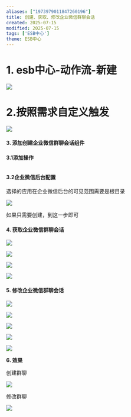 ```yaml
---
aliases: ["1973979011847260196"]
title: 创建、获取、修改企业微信群聊会话
created: 2025-07-15
modified: 2025-07-15
tags: ['ESB中心']
theme: ESB中心
---
```


# **1. esb中心-动作流-新建**

![](ae2f66a5e99f4f9f5f30a7cdfe7bb49b.jpg)

####

# **2.按照需求自定义触发**

![](9f2c70cf7c6db2690257792c514bc12c.jpg)

#### **3. 添加创建企业微信群聊会话组件**

#### **3.1添加操作**

######

######

######

#### **3.2企业微信后台配置**

选择的应用在企业微信后台的可见范围需要是根目录

![](ba82ffc4b99b2120846e30ac29d59dc0.jpg)

如果只需要创建，到这一步即可

#### **4. 获取企业微信群聊会话**

![](ddabede29bb0b490a741417845962b55.jpg)

![](dc1ef986292df396356df872bdc702b3.jpg)

![](67a438786ec57b03928deb2baadb88b5.jpg)

![](c153ef4011fea822347c2192b05f7602.jpg)

#### **5. 修改企业微信群聊会话**

**![](92b9905505ce027c70c147b888e1ddab.jpg)**

**![](8515e5c42924e97b801335930853983b.jpg)**

**![](a780d78ddee0c0abf1c42f7d8a401f4e.jpg)**

**![](bdaf14958e8123ed456acd08ba3f06ba.jpg)**

**![](23b8bf51325cb427d41e88f11941dd03.jpg)**

**6. 效果**

创建群聊

**![](9139852ef80ebfad46481693f9dfc84f.jpg)**

修改群聊

![](0018de58d75e1dc4c1f230f3b06cdc91.jpg)

######

######